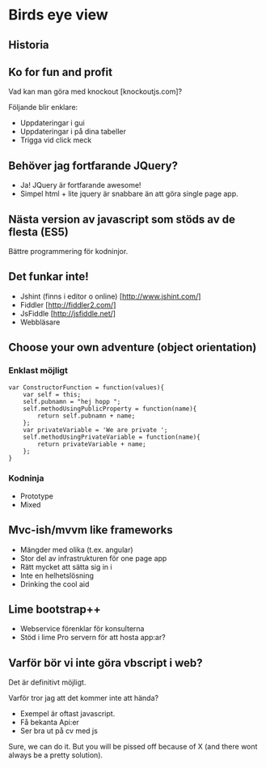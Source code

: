 # Birds eye view

## Historia



## Ko for fun and profit

Vad kan man göra med knockout [knockoutjs.com]?

Följande blir enklare:
- Uppdateringar i gui
- Uppdateringar i på dina tabeller
- Trigga vid click meck

## Behöver jag fortfarande JQuery?

- Ja! JQuery är fortfarande awesome! 
- Simpel html + lite jquery är snabbare än att göra single page app.

## Nästa version av javascript som stöds av de flesta (ES5)

Bättre programmering för kodninjor.

## Det funkar inte!

- Jshint (finns i editor o online) [http://www.jshint.com/]
- Fiddler [http://fiddler2.com/]
- JsFiddle [http://jsfiddle.net/]
- Webbläsare

## Choose your own adventure (object orientation)

### Enklast möjligt

    var ConstructorFunction = function(values){
        var self = this;
        self.pubnamn = "hej hopp ";
        self.methodUsingPublicProperty = function(name){
            return self.pubnamn + name;
        };
        var privateVariable = 'We are private ';
        self.methodUsingPrivateVariable = function(name){
            return privateVariable + name;
        };
    }

### Kodninja

- Prototype
- Mixed

## Mvc-ish/mvvm like frameworks

- Mängder med olika (t.ex. angular)
- Stor del av infrastrukturen för one page app
- Rätt mycket att sätta sig in i
- Inte en helhetslösning
- Drinking the cool aid

## Lime bootstrap++

- Webservice förenklar för konsulterna
- Stöd i lime Pro servern för att hosta app:ar?

## Varför bör vi inte göra vbscript i web?

Det är definitivt möjligt.

Varför tror jag att det kommer inte att hända?

- Exempel är oftast javascript.
- Få bekanta Api:er
- Ser bra ut på cv med js

Sure, we can do it. But you will be pissed off because of X (and there wont always be a pretty solution). 



